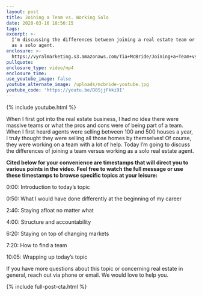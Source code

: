 ```yaml
---
layout: post
title: Joining a Team vs. Working Solo
date: 2020-03-16 18:56:15
tags:
excerpt: >-
  I’m discussing the differences between joining a real estate team or working
  as a solo agent.
enclosure: >-
  https://vyralmarketing.s3.amazonaws.com/Tia+McBride/Joining+a+Team+vs.+Working+Solo.mp4
pullquote:
enclosure_type: video/mp4
enclosure_time:
use_youtube_image: false
youtube_alternate_image: /uploads/mcbride-youtube.jpg
youtube_code: 'https://youtu.be/D8SjjFkki9I'
---
```


{% include youtube.html %}

When I first got into the real estate business, I had no idea there were massive teams or what the pros and cons were of being part of a team. When I first heard agents were selling between 100 and 500 houses a year, I truly thought they were selling all those homes by themselves\! Of course, they were working on a team with a lot of help. Today I’m going to discuss the differences of joining a team versus working as a solo real estate agent.

**Cited below for your convenience are timestamps that will direct you to various points in the video. Feel free to watch the full message or use these timestamps to browse specific topics at your leisure:&nbsp;**

0:00: Introduction to today’s topic

0:50: What I would have done differently at the beginning of my career

2:40: Staying afloat no matter what

4:00: Structure and accountability&nbsp;

6:20: Staying on top of changing markets

7:20: How to find a team

10:05: Wrapping up today’s topic

If you have more questions about this topic or concerning real estate in general, reach out via phone or email. We would love to help you.&nbsp;

{% include full-post-cta.html %}